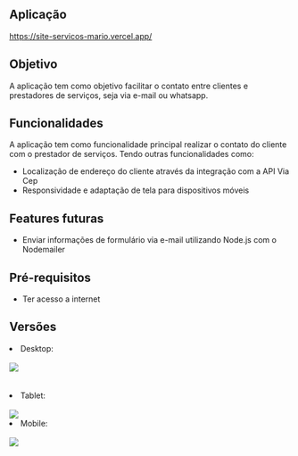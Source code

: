 ## Aplicação
https://site-servicos-mario.vercel.app/

## Objetivo
<p>A aplicação tem como objetivo facilitar o contato entre clientes e prestadores de serviços, seja via e-mail ou whatsapp.</p>

## Funcionalidades
<p>A aplicação tem como funcionalidade principal realizar o contato do cliente com o prestador de serviços. Tendo outras funcionalidades como:</p>
<ul>  
  <li>Localização de endereço do cliente através da integração com a API Via Cep</li>
  <li>Responsividade e adaptação de tela para dispositivos móveis</li>
</ul>

## Features futuras
<ul>
  <li>Enviar informações de formulário via e-mail utilizando Node.js com o Nodemailer</li>  
</ul>

## Pré-requisitos
<ul>
  <li>Ter acesso a internet</li>
</ul>

## Versões
<div>
  <li>Desktop:</li> <br>
  <img src="https://github.com/tiagorodri-dev/site-servicos-mario/assets/68871083/8ae6b469-36d0-44b5-b86d-5f4f4b8732d5"><br><br><br>

  <li>Tablet:</li> <br>
  <img src="https://github.com/tiagorodri-dev/site-servicos-mario/assets/68871083/b53911bd-e60b-46db-88f1-867c59dbda0a">

  <li>Mobile:</li> <br>
  <img src="https://github.com/tiagorodri-dev/site-servicos-mario/assets/68871083/63c2303e-839c-4ace-bd1b-e1f8ad333fb1"><br><br><br>
  
</div>
